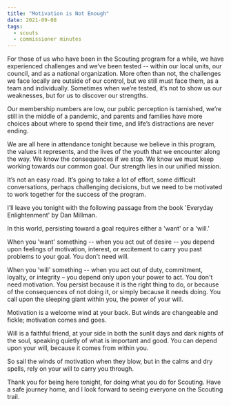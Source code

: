 ```yaml
---
title: "Motivation is Not Enough"
date: 2021-09-08
tags:
  - scouts
  - commissioner minutes
---
```


For those of us who have been in the Scouting program for a while, we have experienced challenges and we’ve been tested -- within our local units, our council, and as a national organization. More often than not, the challenges we face locally are outside of our control, but we still must face them, as a team and individually. Sometimes when we’re tested, it’s not to show us our weaknesses, but for us to discover our strengths.

Our membership numbers are low, our public perception is tarnished, we’re still in the middle of a pandemic, and parents and families have more choices about where to spend their time, and life’s distractions are never ending.

We are all here in attendance tonight because we believe in this program, the values it represents, and the lives of the youth that we encounter along the way. We know the consequences if we stop. We know we must keep working towards our common goal. Our strength lies in our unified mission.

It’s not an easy road. It’s going to take a lot of effort, some difficult conversations, perhaps challenging decisions, but we need to be motivated to work together for the success of the program. 

I’ll leave you tonight with the following passage from the book 'Everyday Enlightenment' by Dan Millman. 

In this world, persisting toward a goal requires either a 'want' or a 'will.'

When you 'want' something -- when you act out of desire -- you depend upon feelings of motivation, interest, or excitement to carry you past problems to your goal. You don't need will.

When you 'will' something -- when you act out of duty, commitment, loyalty, or integrity – you depend only upon your power to act. You don't need motivation. You persist because it is the right thing to do, or because of the consequences of not doing it, or simply because it needs doing. You call upon the sleeping giant within you, the power of your will.

Motivation is a welcome wind at your back. But winds are changeable and fickle; motivation comes and goes.

Will is a faithful friend, at your side in both the sunlit days and dark nights of the soul, speaking quietly of what is important and good. You can depend upon your will, because it comes from within you.

So sail the winds of motivation when they blow, but in the calms and dry spells, rely on your will to carry you through.

Thank you for being here tonight, for doing what you do for Scouting. Have a safe journey home, and I look forward to seeing everyone on the Scouting trail.
